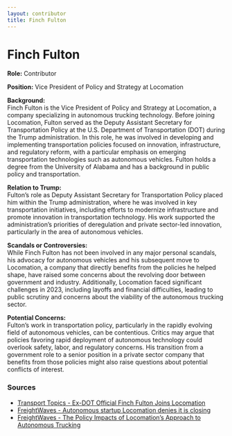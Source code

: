 ```yaml
---
layout: contributor
title: Finch Fulton
---
```


# Finch Fulton

**Role:** Contributor

**Position:** Vice President of Policy and Strategy at Locomation

**Background:**  
Finch Fulton is the Vice President of Policy and Strategy at Locomation, a company specializing in autonomous trucking technology. Before joining Locomation, Fulton served as the Deputy Assistant Secretary for Transportation Policy at the U.S. Department of Transportation (DOT) during the Trump administration. In this role, he was involved in developing and implementing transportation policies focused on innovation, infrastructure, and regulatory reform, with a particular emphasis on emerging transportation technologies such as autonomous vehicles. Fulton holds a degree from the University of Alabama and has a background in public policy and transportation.

**Relation to Trump:**  
Fulton’s role as Deputy Assistant Secretary for Transportation Policy placed him within the Trump administration, where he was involved in key transportation initiatives, including efforts to modernize infrastructure and promote innovation in transportation technology. His work supported the administration’s priorities of deregulation and private sector-led innovation, particularly in the area of autonomous vehicles.

**Scandals or Controversies:**  
While Finch Fulton has not been involved in any major personal scandals, his advocacy for autonomous vehicles and his subsequent move to Locomation, a company that directly benefits from the policies he helped shape, have raised some concerns about the revolving door between government and industry. Additionally, Locomation faced significant challenges in 2023, including layoffs and financial difficulties, leading to public scrutiny and concerns about the viability of the autonomous trucking sector.

**Potential Concerns:**  
Fulton’s work in transportation policy, particularly in the rapidly evolving field of autonomous vehicles, can be contentious. Critics may argue that policies favoring rapid deployment of autonomous technology could overlook safety, labor, and regulatory concerns. His transition from a government role to a senior position in a private sector company that benefits from those policies might also raise questions about potential conflicts of interest.

### Sources
- [Transport Topics - Ex-DOT Official Finch Fulton Joins Locomation](https://www.ttnews.com)
- [FreightWaves - Autonomous startup Locomation denies it is closing](https://www.freightwaves.com)
- [FreightWaves - The Policy Impacts of Locomation’s Approach to Autonomous Trucking](https://www.freightwaves.com)

